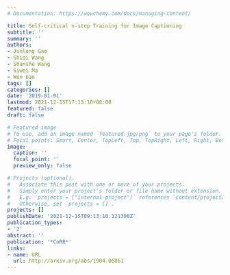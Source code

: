 ```yaml
---
# Documentation: https://wowchemy.com/docs/managing-content/

title: Self-critical n-step Training for Image Captioning
subtitle: ''
summary: ''
authors:
- Junlong Gao
- Shiqi Wang
- Shanshe Wang
- Siwei Ma
- Wen Gao
tags: []
categories: []
date: '2019-01-01'
lastmod: 2021-12-15T17:13:10+08:00
featured: false
draft: false

# Featured image
# To use, add an image named `featured.jpg/png` to your page's folder.
# Focal points: Smart, Center, TopLeft, Top, TopRight, Left, Right, BottomLeft, Bottom, BottomRight.
image:
  caption: ''
  focal_point: ''
  preview_only: false

# Projects (optional).
#   Associate this post with one or more of your projects.
#   Simply enter your project's folder or file name without extension.
#   E.g. `projects = ["internal-project"]` references `content/project/deep-learning/index.md`.
#   Otherwise, set `projects = []`.
projects: []
publishDate: '2021-12-15T09:13:10.121306Z'
publication_types:
- '2'
abstract: ''
publication: '*CoRR*'
links:
- name: URL
  url: http://arxiv.org/abs/1904.06861
---
```

